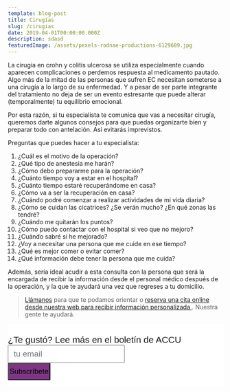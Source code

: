 ```yaml
---
template: blog-post
title: Cirugías
slug: /cirugias
date: 2019-04-01T00:00:00.000Z
description: sdasd
featuredImage: /assets/pexels-rodnae-productions-6129689.jpg
---
```


La cirugía en crohn y colitis ulcerosa se utiliza especialmente cuando aparecen complicaciones o perdemos respuesta al medicamento pautado. Algo más de la mitad de las personas que sufren EC necesitan someterse a una cirugía a lo largo de su enfermedad. Y a pesar de ser parte integrante del tratamiento no deja de ser un evento estresante que puede alterar (temporalmente) tu equilibrio emocional. 

Por esta razón, si tu especialista te comunica que vas a necesitar cirugía, queremos darte algunos consejos para que puedas organizarte bien y preparar todo con antelación. Así evitarás imprevistos.

Preguntas que puedes hacer a tu especialista:

1. ¿Cuál es el motivo de la operación?
2. ¿Qué tipo de anestesia me harán?
3. ¿Cómo debo prepararme para la operación?
4. ¿Cuánto tiempo voy a estar en el hospital?
5. ¿Cuánto tiempo estaré recuperándome en casa?
6. ¿Cómo va a ser la recuperación en casa?
7. ¿Cuándo podré comenzar a realizar actividades de mi vida diaria?
8. ¿Cómo se cuidan las cicatrices? ¿Se verán mucho? ¿En qué zonas las tendré?
9. ¿Cuándo me quitarán los puntos?
10. ¿Cómo puedo contactar con el hospital si veo que no mejoro?
11. ¿Cuándo sabré si he mejorado?
12. ¿Voy a necesitar una persona que me cuide en ese tiempo?
13. ¿Qué es mejor comer o evitar comer?
14. ¿Qué información debe tener la persona que me cuida?

Además, sería ideal acudir a esta consulta con la persona que será la encargada de recibir la información desde el personal médico después de la operación, y la que te ayudará una vez que regreses a tu domicilio.

> [Llámanos](tel:+34915426326) para que te podamos orientar o [reserva una cita online desde nuestra web para recibir información personalizada ](https://booking.appointy.com/accuesp?st=428879). Nuestra gente te ayudará.


  <!-- Begin Mailchimp Signup Form -->

<link href="//cdn-images.mailchimp.com/embedcode/slim-10_7.css" rel="stylesheet" type="text/css">
<style type="text/css">
#mc_embed_signup{background:#fff; clear:left; font:14px Helvetica,Arial,sans-serif; }
/* Add your own Mailchimp form style overrides in your site stylesheet or in this style block.
  We recommend moving this block and the preceding CSS link to the HEAD of your HTML file. */
</style>
<div id="mc_embed_signup">
<form action="https://accuesp.us12.list-manage.com/subscribe/post?u=924f0f9e69877235b6063654f&amp;id=b07eee52b9" method="post" id="mc-embedded-subscribe-form" style="padding: 5% 0px 3%;" name="mc-embedded-subscribe-form" class="validate" target="_blank" novalidate>
    <div id="mc_embed_signup_scroll">
<label for="mce-EMAIL" style="font-size: 21px;">¿Te gustó? Lee más en el boletín de ACCU </label>
<input type="email" style="font-size: 19px; padding: 0 0.6em; min-height: 42px;" value="" name="EMAIL" class="email" id="mce-EMAIL" placeholder="tu email" required>
    <!-- real people should not fill this in and expect good things - do not remove this or risk form bot signups-->
    <div style="position: absolute; left: -5000px;" aria-hidden="true"><input type="text" name="b_924f0f9e69877235b6063654f_b07eee52b9" tabindex="-1" value=""></div>
    <div class="clear"><input type="submit" style="background-color: #7d3584 !important; font-size: 17px; min-height: 40px !important;padding: 2px;marging-top: 1%;"value="Subscríbete" name="subscribe" id="mc-embedded-subscribe" class="button"></div>
    </div>
</form>
</div>